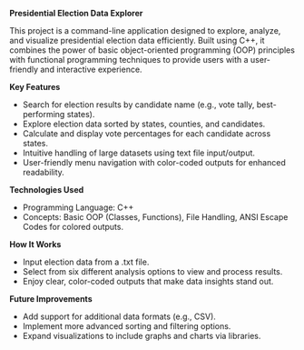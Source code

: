 **Presidential Election Data Explorer**

This project is a command-line application designed to explore, analyze, and visualize presidential election data efficiently. Built using C++, it combines the power of basic object-oriented programming (OOP) principles with functional programming techniques to provide users with a user-friendly and interactive experience.

**Key Features**
- Search for election results by candidate name (e.g., vote tally, best-performing states).
- Explore election data sorted by states, counties, and candidates.
- Calculate and display vote percentages for each candidate across states.
- Intuitive handling of large datasets using text file input/output.
- User-friendly menu navigation with color-coded outputs for enhanced readability.
  
**Technologies Used**
- Programming Language: C++
- Concepts: Basic OOP (Classes, Functions), File Handling, ANSI Escape Codes for colored outputs.
  
**How It Works**
- Input election data from a .txt file.
- Select from six different analysis options to view and process results.
- Enjoy clear, color-coded outputs that make data insights stand out.
  
**Future Improvements**
- Add support for additional data formats (e.g., CSV).
- Implement more advanced sorting and filtering options.
- Expand visualizations to include graphs and charts via libraries.
